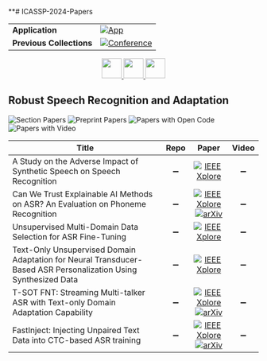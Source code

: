 **# ICASSP-2024-Papers

<table>
    <tr>
        <td><strong>Application</strong></td>
        <td>
            <a href="https://huggingface.co/spaces/DmitryRyumin/NewEraAI-Papers" style="float:left;">
                <img src="https://img.shields.io/badge/🤗-NewEraAI--Papers-FFD21F.svg" alt="App" />
            </a>
        </td>
    </tr>
    <tr>
        <td><strong>Previous Collections</strong></td>
        <td>
            <a href="https://github.com/DmitryRyumin/ICASSP-2023-24-Papers/blob/main/README_2023.md">
                <img src="http://img.shields.io/badge/ICASSP-2023-0073AE.svg" alt="Conference">
            </a>
        </td>
    </tr>
</table>

<div align="center">
    <a href="https://github.com/DmitryRyumin/ICASSP-2023-24-Papers/blob/main/sections/2024/main/GC-L5.md">
        <img src="https://cdn.jsdelivr.net/gh/DmitryRyumin/NewEraAI-Papers@main/images/left.svg" width="40" alt="" />
    </a>
    <a href="https://github.com/DmitryRyumin/ICASSP-2023-24-Papers/">
        <img src="https://cdn.jsdelivr.net/gh/DmitryRyumin/NewEraAI-Papers@main/images/home.svg" width="40" alt="" />
    </a>
    <a href="https://github.com/DmitryRyumin/ICASSP-2023-24-Papers/blob/main/sections/2024/main/SLP-P13.md">
        <img src="https://cdn.jsdelivr.net/gh/DmitryRyumin/NewEraAI-Papers@main/images/right.svg" width="40" alt="" />
    </a>
</div>


## Robust Speech Recognition and Adaptation

![Section Papers](https://img.shields.io/badge/Section%20Papers-0-42BA16) ![Preprint Papers](https://img.shields.io/badge/Preprint%20Papers-0-b31b1b) ![Papers with Open Code](https://img.shields.io/badge/Papers%20with%20Open%20Code-0-1D7FBF) ![Papers with Video](https://img.shields.io/badge/Papers%20with%20Video-0-FF0000)

| **Title** | **Repo** | **Paper** | **Video** |
|-----------|:--------:|:---------:|:---------:|
| A Study on the Adverse Impact of Synthetic Speech on Speech Recognition | :heavy_minus_sign: | [![IEEE Xplore](https://img.shields.io/badge/IEEE-10446991-E4A42C.svg)](https://ieeexplore.ieee.org/document/10446991) | :heavy_minus_sign: |
| Can We Trust Explainable AI Methods on ASR? An Evaluation on Phoneme Recognition | :heavy_minus_sign: | [![IEEE Xplore](https://img.shields.io/badge/IEEE-10445989-E4A42C.svg)](https://ieeexplore.ieee.org/document/10445989) <br/> [![arXiv](https://img.shields.io/badge/arXiv-2305.18011-b31b1b.svg)](https://arxiv.org/abs/2305.18011) | :heavy_minus_sign: |
| Unsupervised Multi-Domain Data Selection for ASR Fine-Tuning | :heavy_minus_sign: | [![IEEE Xplore](https://img.shields.io/badge/IEEE-10446931-E4A42C.svg)](https://ieeexplore.ieee.org/document/10446931) | :heavy_minus_sign: |
| Text-Only Unsupervised Domain Adaptation for Neural Transducer-Based ASR Personalization Using Synthesized Data | :heavy_minus_sign: | [![IEEE Xplore](https://img.shields.io/badge/IEEE-10446454-E4A42C.svg)](https://ieeexplore.ieee.org/document/10446454) | :heavy_minus_sign: |
| T-SOT FNT: Streaming Multi-talker ASR with Text-only Domain Adaptation Capability | :heavy_minus_sign: | [![IEEE Xplore](https://img.shields.io/badge/IEEE-10447904-E4A42C.svg)](https://ieeexplore.ieee.org/document/10447904) <br/> [![arXiv](https://img.shields.io/badge/arXiv-2309.08131-b31b1b.svg)](http://arxiv.org/abs/2309.08131) | :heavy_minus_sign: |
| FastInject: Injecting Unpaired Text Data into CTC-based ASR training | :heavy_minus_sign: | [![IEEE Xplore](https://img.shields.io/badge/IEEE-10447838-E4A42C.svg)](https://ieeexplore.ieee.org/document/10447838) <br/> [![arXiv](https://img.shields.io/badge/arXiv-2312.09100-b31b1b.svg)](https://arxiv.org/abs/2312.09100) | :heavy_minus_sign: |
